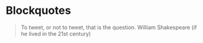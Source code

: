 # Blockquotes

> To tweet, or not to tweet, that is the question.
> William Shakespeare (if he lived in the 21st century)
